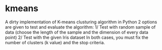 # kmeans
A dirty implementation of K-means clusturing algorithm in Python
2 options are given to test and evaluate the algorithm: 
1/ Test with random sample of data (choose the length of the sample and the dimension of every data point)
2/ Test with the given Iris dataset
In both cases, you must fix the number of clusters (k value) and the stop criteria.  
